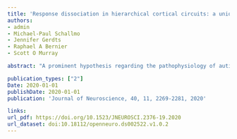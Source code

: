 ```yaml
---
title: 'Response dissociation in hierarchical cortical circuits: a unique feature of autism spectrum disorder'
authors: 
- admin
- Michael-Paul Schallmo
- Jennifer Gerdts
- Raphael A Bernier
- Scott O Murray

abstract: "A prominent hypothesis regarding the pathophysiology of autism is that an increase in the balance between neural excitation and inhibition results in an increase in neural responses. However, previous reports of population-level response magnitude in individuals with autism have been inconsistent. Critically, network interactions have not been considered in previous neuroimaging studies of excitation and inhibition imbalance in autism. In particular, a defining characteristic of cortical organization is its hierarchical and interactive structure; sensory and cognitive systems are comprised of networks where later stages inherit and build upon the processing of earlier input stages, and also influence and shape earlier stages by top-down modulation. Here we used the well established connections of the human visual system to examine response magnitudes in a higher-order motion processing region [middle temporal area (MT+)] and its primary input region (V1). Simple visual stimuli were presented to adult individuals with autism spectrum disorders (ASD; n = 24, mean age 23 years, 8 females) and neurotypical controls (n = 24, mean age 22, 8 females) during fMRI scanning. We discovered a strong dissociation of fMRI response magnitude between region MT+ and V1 in individuals with ASD: individuals with high MT+ responses had attenuated V1 responses. The magnitude of MT+ amplification and of V1 attenuation was associated with autism severity, appeared to result from amplified suppressive feedback from MT+ to V1, and was not present in neurotypical controls. Our results reveal the potential role of altered hierarchical network interactions in the pathophysiology of ASD."

publication_types: ["2"]
Date: 2020-01-01
publishDate: 2020-01-01
publication: 'Journal of Neuroscience, 40, 11, 2269-2281, 2020'

links:
url_pdf: https://doi.org/10.1523/JNEUROSCI.2376-19.2020 
url_dataset: doi:10.18112/openneuro.ds002522.v1.0.2
---
```

